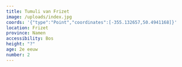 ```yaml
---
title: Tumuli van Frizet
image: /uploads/index.jpg
coords: '{"type":"Point","coordinates":[-355.132657,50.4941168]}'
location: Frizet
province: Namen
accessibility: Bos
height: "?"
age: 2e eeuw
number: 2
---
```

